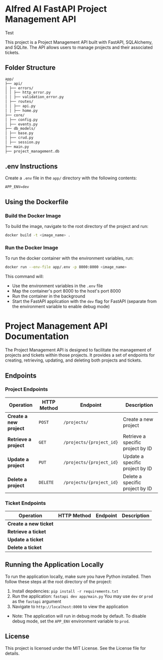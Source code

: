 # Alfred AI FastAPI Project Management API
Test

This project is a Project Management API built with FastAPI, SQLAlchemy, and SQLite. The API allows users to manage projects and their associated tickets.

## Folder Structure
```bash
app/
├── api/
│ ├── errors/
│ │ ├── http_error.py
│ │ ├── validation_error.py
│ ├── routes/
│ │ ├── api.py
│ │ ├── home.py
├── core/
│ ├── config.py
│ ├── events.py
├── db_models/
│ ├── base.py
│ ├── crud.py
│ ├── session.py
├── main.py
├── project_management.db
```

## .env Instructions

Create a `.env` file in the `app/` directory with the following contents:

```env
APP_ENV=dev
```

## Using the Dockerfile

### Build the Docker Image
To build the image, navigate to the root directory of the project and run:

```bash
docker build -t <image_name> .
```

### Run the Docker Image
To run the docker container with the environment variables, run:

```bash
docker run --env-file app/.env -p 8000:8000 <image_name>
```

This command will:
- Use the environment variables in the `.env` file
- Map the container's port 8000 to the host's port 8000
- Run the container in the background
- Start the FastAPI application with the `dev` flag for FastAPI (separate from the environment variable to enable debug mode)

# Project Management API Documentation

The Project Management API is designed to facilitate the management of projects and tickets within those projects. It provides a set of endpoints for creating, retrieving, updating, and deleting both projects and tickets.

## Endpoints

### Project Endpoints

| Operation                | HTTP Method | Endpoint                   | Description                |
|--------------------------|-------------|----------------------------|----------------------------|
| **Create a new project** | `POST`      | `/projects/`               | Create a new project       |
| **Retrieve a project**   | `GET`       | `/projects/{project_id}`   | Retrieve a specific project by ID |
| **Update a project**     | `PUT`       | `/projects/{project_id}`   | Update a specific project by ID   |
| **Delete a project**     | `DELETE`    | `/projects/{project_id}`   | Delete a specific project by ID   |

### Ticket Endpoints

| Operation                | HTTP Method | Endpoint                   | Description                |
|--------------------------|-------------|----------------------------|----------------------------|
| **Create a new ticket**  |             |                            |                            |
| **Retrieve a ticket**    |             |                            |                            |
| **Update a ticket**      |             |                            |                            |
| **Delete a ticket**      |             |                            |                            |

## Running the Application Locally
To run the application locally, make sure you have Python installed. Then follow these steps at the root directory of the project:

1. Install depdencies: `pip install -r requirements.txt`
2. Run the application: `fastapi dev app/main.py` You may use `dev` or `prod` as the `fastapi` argument
3. Navigate to `http://localhost:8000` to view the application

* Note: The application will run in debug mode by default. To disable debug mode, set the `APP_ENV` environment variable to `prod`.

## License
This project is licensed under the MIT License. See the License file for details.
